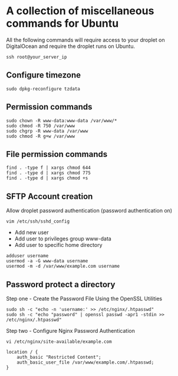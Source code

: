 # A collection of miscellaneous commands for Ubuntu

All the following commands will require access to your droplet on DigitalOcean and require the droplet runs on Ubuntu.

```
ssh root@your_server_ip
```

## Configure timezone

```
sudo dpkg-reconfigure tzdata
```

## Permission commands

```
sudo chown -R www-data:www-data /var/www/*
sudo chmod -R 750 /var/www
sudo chgrp -R www-data /var/www
sudo chmod -R g+w /var/www
```

## File permission commands

```
find . -type f | xargs chmod 644
find . -type d | xargs chmod 775
find . -type d | xargs chmod +s
```

## SFTP Account creation

Allow droplet password authentication (password authentication on)

```
vim /etc/ssh/sshd_config
```

* Add new user
* Add user to privileges group www-data
* Add user to specific home directory

```
adduser username
usermod -a -G www-data username
usermod -m -d /var/www/example.com username
```

## Password protect a directory

Step one - Create the Password File Using the OpenSSL Utilities

```
sudo sh -c "echo -n 'username:' >> /etc/nginx/.htpasswd"
sudo sh -c "echo "password" | openssl passwd -apr1 -stdin >> /etc/nginx/.htpasswd"
```

Step two - Configure Nginx Password Authentication

```
vi /etc/nginx/site-available/example.com

location / {
	auth_basic "Restricted Content";
	auth_basic_user_file /var/www/example.com/.htpasswd;
}
```
